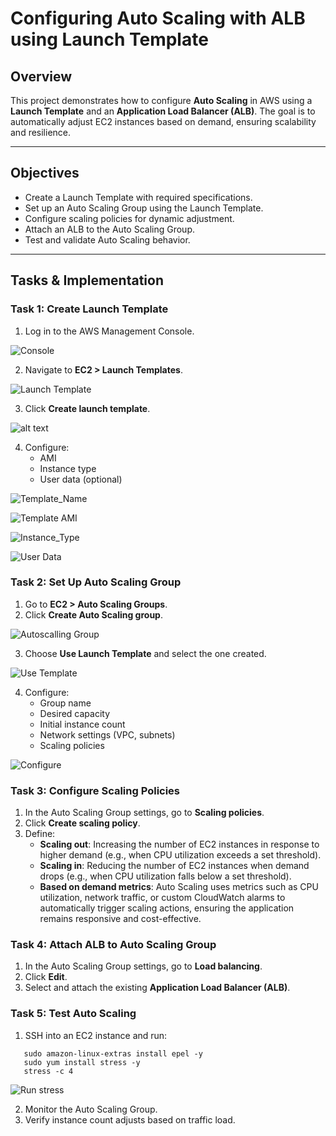 #  Configuring Auto Scaling with ALB using Launch Template

##  Overview
This project demonstrates how to configure **Auto Scaling** in AWS using a **Launch Template** and an **Application Load Balancer (ALB)**. The goal is to automatically adjust EC2 instances based on demand, ensuring scalability and resilience.

---

##  Objectives
- Create a Launch Template with required specifications.
- Set up an Auto Scaling Group using the Launch Template.
- Configure scaling policies for dynamic adjustment.
- Attach an ALB to the Auto Scaling Group.
- Test and validate Auto Scaling behavior.

---

##  Tasks & Implementation

###  Task 1: Create Launch Template
1. Log in to the AWS Management Console.

![Console](img/1.a.Console.png)

2. Navigate to **EC2 > Launch Templates**.

![Launch Template](img/1.b.Launch_Template.png)

3. Click **Create launch template**.

![alt text](img/1.c.Create_Launch_Template.png)

4. Configure:
   - AMI
   - Instance type
   - User data (optional)

![Template_Name](img/1.d.Template_Name.png)

![Template AMI](img/1.e.Template_AMI.png)

![Instance_Type](img/1.f.Instance_Type.png)

![User Data](img/1.g.User_Data.png)

###  Task 2: Set Up Auto Scaling Group
1. Go to **EC2 > Auto Scaling Groups**.
2. Click **Create Auto Scaling group**.

![Autoscalling Group](img/2.a.Autoscaling_Group.png)

3. Choose **Use Launch Template** and select the one created.

![Use Template](img/2.b.Use_Template.png)

4. Configure:
   - Group name
   - Desired capacity
   - Initial instance count
   - Network settings (VPC, subnets)
   - Scaling policies

![Configure](img/2.c.Configure.png)   

###  Task 3: Configure Scaling Policies
1. In the Auto Scaling Group settings, go to **Scaling policies**.
2. Click **Create scaling policy**.
3. Define:
   - **Scaling out**: Increasing the number of EC2 instances in response to higher demand (e.g., when CPU utilization exceeds a set threshold).
   - **Scaling in**: Reducing the number of EC2 instances when demand drops (e.g., when CPU utilization falls below a set threshold).
   - **Based on demand metrics**: Auto Scaling uses metrics such as CPU utilization, network traffic, or custom CloudWatch alarms to automatically trigger scaling actions, ensuring the application remains responsive and cost-effective.

###  Task 4: Attach ALB to Auto Scaling Group
1. In the Auto Scaling Group settings, go to **Load balancing**.
2. Click **Edit**.
3. Select and attach the existing **Application Load Balancer (ALB)**.

###  Task 5: Test Auto Scaling
1. SSH into an EC2 instance and run:
~~~
   sudo amazon-linux-extras install epel -y
   sudo yum install stress -y
   stress -c 4
~~~
![Run stress](img/3.a.Run_Stress.png)

2. Monitor the Auto Scaling Group.
3. Verify instance count adjusts based on traffic load.